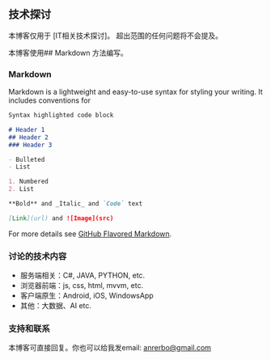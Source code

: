 ## 技术探讨

本博客仅用于 [IT相关技术探讨]。 超出范围的任何问题将不会提及。

本博客使用## Markdown 方法编写。

### Markdown

Markdown is a lightweight and easy-to-use syntax for styling your writing. It includes conventions for

```markdown
Syntax highlighted code block

# Header 1
## Header 2
### Header 3

- Bulleted
- List

1. Numbered
2. List

**Bold** and _Italic_ and `Code` text

[Link](url) and ![Image](src)
```

For more details see [GitHub Flavored Markdown](https://guides.github.com/features/mastering-markdown/).

### 讨论的技术内容

* 服务端相关：C#, JAVA, PYTHON, etc.
* 浏览器前端：js, css, html, mvvm, etc.
* 客户端原生：Android, iOS, WindowsApp
* 其他：大数据、AI etc.

### 支持和联系

本博客可直接回复。你也可以给我发email: anrerbo@gmail.com
